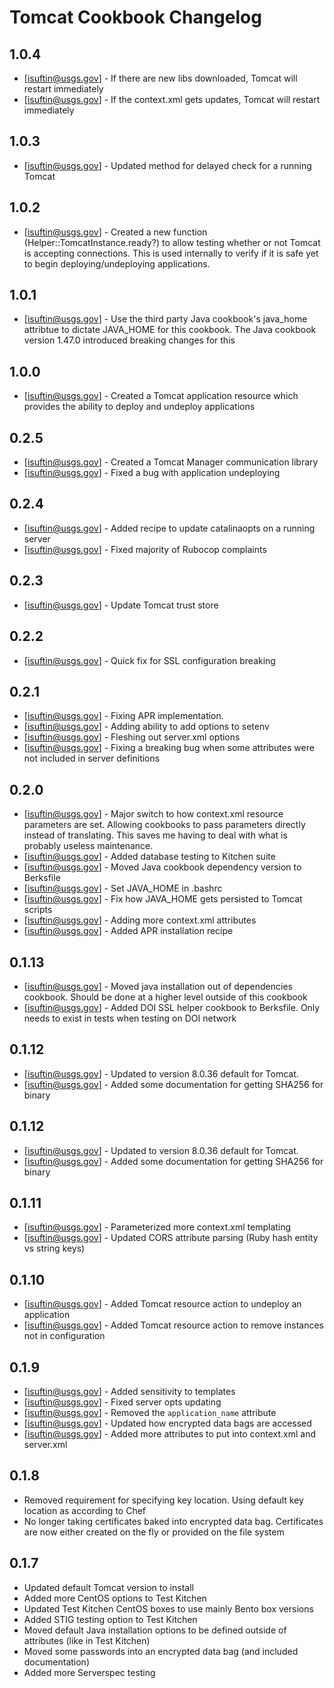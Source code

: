 Tomcat Cookbook Changelog
=========

1.0.4
-----
- [isuftin@usgs.gov] - If there are new libs downloaded, Tomcat will restart immediately
- [isuftin@usgs.gov] - If the context.xml gets updates, Tomcat will restart immediately

1.0.3
-----
- [isuftin@usgs.gov] - Updated method for delayed check for a running Tomcat 

1.0.2
-----
- [isuftin@usgs.gov] - Created a new function (Helper::TomcatInstance.ready?) to
allow testing whether or not Tomcat is accepting connections. This is used internally
to verify if it is safe yet to begin deploying/undeploying applications.

1.0.1
-----
- [isuftin@usgs.gov] - Use the third party Java cookbook's java_home attribtue to
dictate JAVA_HOME for this cookbook. The Java cookbook version 1.47.0 introduced
breaking changes for this

1.0.0
-----
- [isuftin@usgs.gov] - Created a Tomcat application resource which provides the
ability to deploy and undeploy applications

0.2.5
-----
- [isuftin@usgs.gov] - Created a Tomcat Manager communication library
- [isuftin@usgs.gov] - Fixed a bug with application undeploying

0.2.4
------
- [isuftin@usgs.gov] - Added recipe to update catalinaopts on a running server
- [isuftin@usgs.gov] - Fixed majority of Rubocop complaints

0.2.3
------
- [isuftin@usgs.gov] - Update Tomcat trust store

0.2.2
------
- [isuftin@usgs.gov] - Quick fix for SSL configuration breaking

0.2.1
------
- [isuftin@usgs.gov] - Fixing APR implementation.
- [isuftin@usgs.gov] - Adding ability to add options to setenv
- [isuftin@usgs.gov] - Fleshing out server.xml options
- [isuftin@usgs.gov] - Fixing a breaking bug when some attributes were not included in server definitions

0.2.0
------
- [isuftin@usgs.gov] - Major switch to how context.xml resource parameters are set. Allowing cookbooks to pass parameters directly instead of translating. This saves me having to deal with what is probably useless maintenance.
- [isuftin@usgs.gov] - Added database testing to Kitchen suite
- [isuftin@usgs.gov] - Moved Java cookbook dependency version to Berksfile
- [isuftin@usgs.gov] - Set JAVA_HOME in .bashrc
- [isuftin@usgs.gov] - Fix how JAVA_HOME gets persisted to Tomcat scripts
- [isuftin@usgs.gov] - Adding more context.xml attributes
- [isuftin@usgs.gov] - Added APR installation recipe

0.1.13
------
- [isuftin@usgs.gov] - Moved java installation out of dependencies cookbook. Should be done
	at a higher level outside of this cookbook
- [isuftin@usgs.gov] - Added DOI SSL helper cookbook to Berksfile. Only needs to exist in tests when
	testing on DOI network

0.1.12
------
- [isuftin@usgs.gov] - Updated to version 8.0.36 default for Tomcat.
- [isuftin@usgs.gov] - Added some documentation for getting SHA256 for binary

0.1.12
------
- [isuftin@usgs.gov] - Updated to version 8.0.36 default for Tomcat.
- [isuftin@usgs.gov] - Added some documentation for getting SHA256 for binary

0.1.11
------
- [isuftin@usgs.gov] - Parameterized more context.xml templating
- [isuftin@usgs.gov] - Updated CORS attribute parsing (Ruby hash entity vs string keys)

0.1.10
------
- [isuftin@usgs.gov] - Added Tomcat resource action to undeploy an application
- [isuftin@usgs.gov] - Added Tomcat resource action to remove instances not in configuration

0.1.9
-----
- [isuftin@usgs.gov] - Added sensitivity to templates
- [isuftin@usgs.gov] - Fixed server opts updating
- [isuftin@usgs.gov] - Removed the `application_name` attribute
- [isuftin@usgs.gov] - Updated how encrypted data bags are accessed
- [isuftin@usgs.gov] - Added more attributes to put into context.xml and server.xml

0.1.8
-----
- Removed requirement for specifying key location. Using default key location as according to Chef
- No longer taking certificates baked into encrypted data bag. Certificates are now either created on the fly or provided on the file system

0.1.7
-----
- Updated default Tomcat version to install
- Added more CentOS options to Test Kitchen
- Updated Test Kitchen CentOS boxes to use mainly Bento box versions
- Added STIG testing option to Test Kitchen
- Moved default Java installation options to be defined outside of attributes (like in Test Kitchen)
- Moved some passwords into an encrypted data bag (and included documentation)
- Added more Serverspec testing
